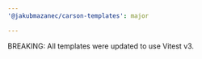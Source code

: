 ```yaml
---
'@jakubmazanec/carson-templates': major

---
```


BREAKING: All templates were updated to use Vitest v3.
